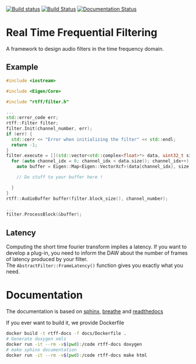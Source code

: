 [![Build status](https://ci.appveyor.com/api/projects/status/3y6vp1bns9vasil3?svg=true)](https://ci.appveyor.com/project/Audionamix/rtff-0j7kw)
[![Build Status](https://travis-ci.org/audionamix/rtff.svg?branch=master)](https://travis-ci.org/audionamix/rtff)
[![Documentation Status](https://readthedocs.org/projects/rtff/badge/?version=latest)](https://rtff.readthedocs.io/en/latest/?badge=latest)

# Real Time Frequential Filtering

A framework to design audio filters in the time frequency domain.

## Example

```cpp
#include <iostream>

#include <Eigen/Core>

#include "rtff/filter.h"

...
std::error_code err;
rtff::Filter filter;
filter.Init(channel_number, err);
if (err) {
  std::cerr << "Error when initializing the filter" << std::endl;
  return -1;
}
filter.execute = [](std::vector<std::complex<float>*> data, uint32_t size) {
  for (auto channel_idx = 0; channel_idx < data.size(); channel_idx++) {
    auto buffer = Eigen::Map<Eigen::VectorXcf>(data[channel_idx], size);

    // Do stuff to your buffer here !

  }
}
rtff::AudioBuffer buffer(filter.block_size(), channel_number);

...
filter.ProcessBlock(&buffer);
```

## Latency

Computing the short time fourier transform implies a latency. If you want to
develop a plug-in, you need to inform the DAW about the number of frames of
latency produced by your filter.  
The `AbstractFilter::FrameLatency()` function gives you exactly what you need.

# Documentation

The documentation is based on [sphinx](http://www.sphinx-doc.org/en/master/),
[breathe](https://github.com/michaeljones/breathe) and
[readthedocs](https://readthedocs.org/)  

If you ever want to build it, we provide Dockerfile
```bash
docker build -t rtff-docs -f docs/Dockerfile .
# Generate doxygen xmls
docker run -it --rm -v$(pwd):/code rtff-docs doxygen
# make sphinx documentation
docker run -it --rm -v$(pwd):/code rtff-docs make html
```
